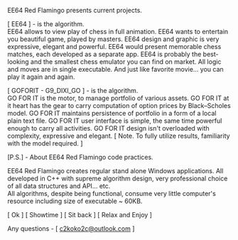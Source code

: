 EE64 Red Flamingo presents current projects.

[ EE64 ] - is the algorithm.  
  EE64 allows to view play of chess in full animation. 
  EE64 wants to entertain you beautiful game, played by masters. 
  EE64 design and graphic is very expressive, elegant and powerful.
  EE64 would present memorable chess matches, each developed as a separate app. 
  EE64 is probably the best-looking and the smallest chess emulator you can find on market.
       All logic and moves are in single executable.
       And just like favorite movie... you can play it again and again.
       
[ GOFORIT - G9_DIXI_GO ] - is the algorithm.                         
  GO FOR IT is the motor, to manage portfolio of various assets.
  GO FOR IT at it heart has the gear to carry computation of option prices by Black–Scholes model.
  GO FOR IT maintains persistence of portfolio in a form of a local plain text file.
  GO FOR IT user interface is simple, the same time powerful enough to carry all activities.
  GO FOR IT design isn't overloaded with complexity, expressive and elegant.
       [ Note. To fully utilize results, familiarity with the model required. ]


[P.S.] - About EE64 Red Flamingo code practices.

EE64 Red Flamingo creates regular stand alone Windows applications.
All developed in C++ with supreme algorithm design, very professional choice of all data structures and API... etc.  
All algorithms, despite being functional, consume very little computer's resource including size of executable ~ 60KB.

[ Ok ] [ Showtime ] [ Sit back ] [ Relax and Enjoy ]

Any questions - [ c2koko2c@outlook.com ]

